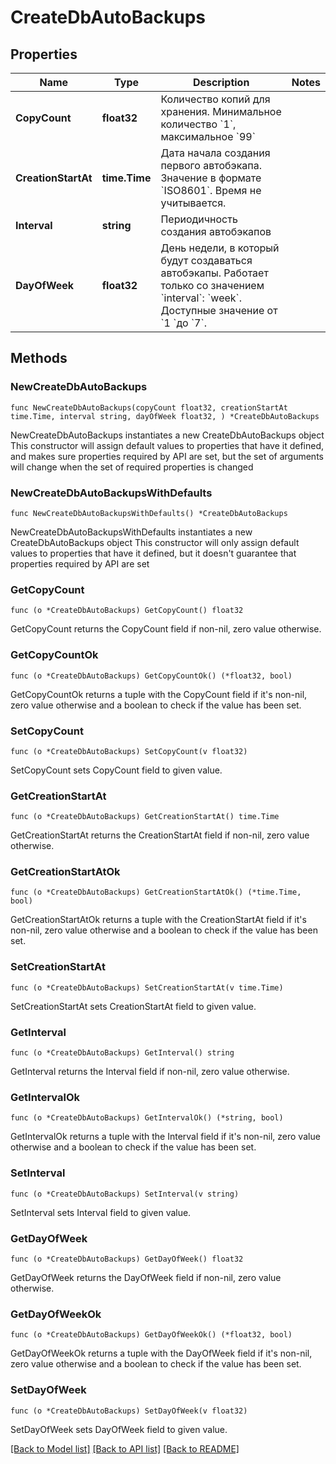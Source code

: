 # CreateDbAutoBackups

## Properties

Name | Type | Description | Notes
------------ | ------------- | ------------- | -------------
**CopyCount** | **float32** | Количество копий для хранения. Минимальное количество &#x60;1&#x60;, максимальное &#x60;99&#x60; | 
**CreationStartAt** | **time.Time** | Дата начала создания первого автобэкапа. Значение в формате &#x60;ISO8601&#x60;. Время не учитывается. | 
**Interval** | **string** | Периодичность создания автобэкапов | 
**DayOfWeek** | **float32** | День недели, в который будут создаваться автобэкапы. Работает только со значением &#x60;interval&#x60;: &#x60;week&#x60;. Доступные значение от &#x60;1 &#x60;до &#x60;7&#x60;. | 

## Methods

### NewCreateDbAutoBackups

`func NewCreateDbAutoBackups(copyCount float32, creationStartAt time.Time, interval string, dayOfWeek float32, ) *CreateDbAutoBackups`

NewCreateDbAutoBackups instantiates a new CreateDbAutoBackups object
This constructor will assign default values to properties that have it defined,
and makes sure properties required by API are set, but the set of arguments
will change when the set of required properties is changed

### NewCreateDbAutoBackupsWithDefaults

`func NewCreateDbAutoBackupsWithDefaults() *CreateDbAutoBackups`

NewCreateDbAutoBackupsWithDefaults instantiates a new CreateDbAutoBackups object
This constructor will only assign default values to properties that have it defined,
but it doesn't guarantee that properties required by API are set

### GetCopyCount

`func (o *CreateDbAutoBackups) GetCopyCount() float32`

GetCopyCount returns the CopyCount field if non-nil, zero value otherwise.

### GetCopyCountOk

`func (o *CreateDbAutoBackups) GetCopyCountOk() (*float32, bool)`

GetCopyCountOk returns a tuple with the CopyCount field if it's non-nil, zero value otherwise
and a boolean to check if the value has been set.

### SetCopyCount

`func (o *CreateDbAutoBackups) SetCopyCount(v float32)`

SetCopyCount sets CopyCount field to given value.


### GetCreationStartAt

`func (o *CreateDbAutoBackups) GetCreationStartAt() time.Time`

GetCreationStartAt returns the CreationStartAt field if non-nil, zero value otherwise.

### GetCreationStartAtOk

`func (o *CreateDbAutoBackups) GetCreationStartAtOk() (*time.Time, bool)`

GetCreationStartAtOk returns a tuple with the CreationStartAt field if it's non-nil, zero value otherwise
and a boolean to check if the value has been set.

### SetCreationStartAt

`func (o *CreateDbAutoBackups) SetCreationStartAt(v time.Time)`

SetCreationStartAt sets CreationStartAt field to given value.


### GetInterval

`func (o *CreateDbAutoBackups) GetInterval() string`

GetInterval returns the Interval field if non-nil, zero value otherwise.

### GetIntervalOk

`func (o *CreateDbAutoBackups) GetIntervalOk() (*string, bool)`

GetIntervalOk returns a tuple with the Interval field if it's non-nil, zero value otherwise
and a boolean to check if the value has been set.

### SetInterval

`func (o *CreateDbAutoBackups) SetInterval(v string)`

SetInterval sets Interval field to given value.


### GetDayOfWeek

`func (o *CreateDbAutoBackups) GetDayOfWeek() float32`

GetDayOfWeek returns the DayOfWeek field if non-nil, zero value otherwise.

### GetDayOfWeekOk

`func (o *CreateDbAutoBackups) GetDayOfWeekOk() (*float32, bool)`

GetDayOfWeekOk returns a tuple with the DayOfWeek field if it's non-nil, zero value otherwise
and a boolean to check if the value has been set.

### SetDayOfWeek

`func (o *CreateDbAutoBackups) SetDayOfWeek(v float32)`

SetDayOfWeek sets DayOfWeek field to given value.



[[Back to Model list]](../README.md#documentation-for-models) [[Back to API list]](../README.md#documentation-for-api-endpoints) [[Back to README]](../README.md)


